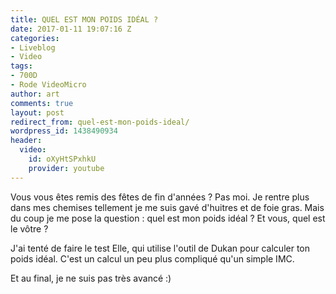 ```yaml
---
title: QUEL EST MON POIDS IDÉAL ?
date: 2017-01-11 19:07:16 Z
categories:
- Liveblog
- Video
tags:
- 700D
- Rode VideoMicro
author: art
comments: true
layout: post
redirect_from: quel-est-mon-poids-ideal/
wordpress_id: 1438490934
header:
  video:
    id: oXyHtSPxhkU
    provider: youtube
---
```


Vous vous êtes remis des fêtes de fin d'années ? Pas moi. Je rentre plus dans mes chemises tellement je me suis gavé d'huitres et de foie gras. Mais du coup je me pose la question : quel est mon poids idéal ? Et vous, quel est le vôtre ?

J'ai tenté de faire le test Elle, qui utilise l'outil de Dukan pour calculer ton poids idéal. C'est un calcul un peu plus compliqué qu'un simple IMC.

Et au final, je ne suis pas très avancé :)
